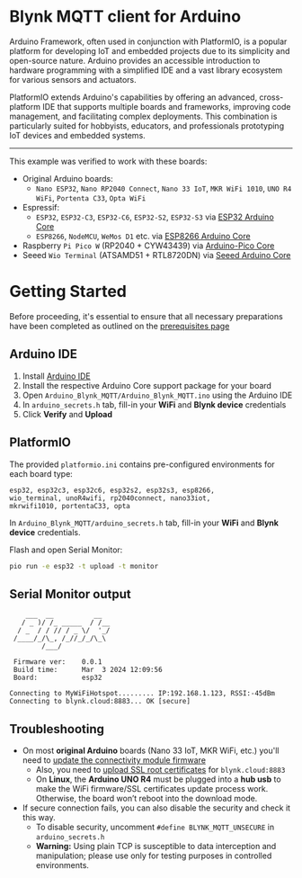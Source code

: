 
# Blynk MQTT client for Arduino

Arduino Framework, often used in conjunction with PlatformIO, is a popular platform for developing IoT and embedded projects due to its simplicity and open-source nature. Arduino provides an accessible introduction to hardware programming with a simplified IDE and a vast library ecosystem for various sensors and actuators.

PlatformIO extends Arduino's capabilities by offering an advanced, cross-platform IDE that supports multiple boards and frameworks, improving code management, and facilitating complex deployments. This combination is particularly suited for hobbyists, educators, and professionals prototyping IoT devices and embedded systems.

---

This example was verified to work with these boards:

- Original Arduino boards:
  - `Nano ESP32`, `Nano RP2040 Connect`, `Nano 33 IoT`, `MKR WiFi 1010`, `UNO R4 WiFi`, `Portenta C33`, `Opta WiFi`
- Espressif:
  - `ESP32`, `ESP32-C3`, `ESP32-C6`, `ESP32-S2`, `ESP32-S3` via [ESP32 Arduino Core](https://docs.espressif.com/projects/arduino-esp32/en/latest/installing.html)
  - `ESP8266`, `NodeMCU`, `WeMos D1` etc. via [ESP8266 Arduino Core](https://github.com/esp8266/Arduino)
- Raspberry `Pi Pico W` (RP2040 + CYW43439) via [Arduino-Pico Core](https://arduino-pico.readthedocs.io/en/latest/install.html)
- Seeed `Wio Terminal` (ATSAMD51 + RTL8720DN) via [Seeed Arduino Core](https://wiki.seeedstudio.com/Wio-Terminal-Getting-Started/#software)

# Getting Started

Before proceeding, it's essential to ensure that all necessary preparations have been completed as outlined on the [prerequisites page](../README.md)

## Arduino IDE

1. Install [Arduino IDE](https://www.arduino.cc/en/software)
2. Install the respective Arduino Core support package for your board
3. Open `Arduino_Blynk_MQTT/Arduino_Blynk_MQTT.ino` using the Arduino IDE
4. In `arduino_secrets.h` tab, fill-in your **WiFi** and **Blynk device** credentials
5. Click **Verify** and **Upload**

## PlatformIO

The provided `platformio.ini` contains pre-configured environments for each board type:

```
esp32, esp32c3, esp32c6, esp32s2, esp32s3, esp8266,
wio_terminal, unoR4wifi, rp2040connect, nano33iot,
mkrwifi1010, portentaC33, opta
```

In `Arduino_Blynk_MQTT/arduino_secrets.h` tab, fill-in your **WiFi** and **Blynk device** credentials.

Flash and open Serial Monitor:

```sh
pio run -e esp32 -t upload -t monitor
```

## Serial Monitor output

```log
    ___  __          __
   / _ )/ /_ _____  / /__
  / _  / / // / _ \/  '_/
 /____/_/\_, /_//_/_/\_\
        /___/

 Firmware ver:    0.0.1
 Build time:      Mar  3 2024 12:09:56
 Board:           esp32

Connecting to MyWiFiHotspot......... IP:192.168.1.123, RSSI:-45dBm
Connecting to blynk.cloud:8883... OK [secure]
```

## Troubleshooting

- On most **original Arduino** boards (Nano 33 IoT, MKR WiFi, etc.) you'll need to [update the connectivity module firmware][update-fw]
  - Also, you need to [upload SSL root certificates][root-ssl] for `blynk.cloud:8883`
  - On **Linux**, the **Arduino UNO R4** must be plugged into a **hub usb** to make the WiFi firmware/SSL certificates update process work. Otherwise, the board won’t reboot into the download mode.
- If secure connection fails, you can also disable the security and check it this way.
  - To disable security, uncomment `#define BLYNK_MQTT_UNSECURE` in `arduino_secrets.h`
  - **Warning:** Using plain TCP is susceptible to data interception and manipulation; please use only for testing purposes in controlled environments.

[update-fw]: https://support.arduino.cc/hc/en-us/articles/360013896579-Use-the-Firmware-Updater-in-Arduino-IDE
[root-ssl]: https://support.arduino.cc/hc/en-us/articles/360016119219-Upload-SSL-root-certificates
